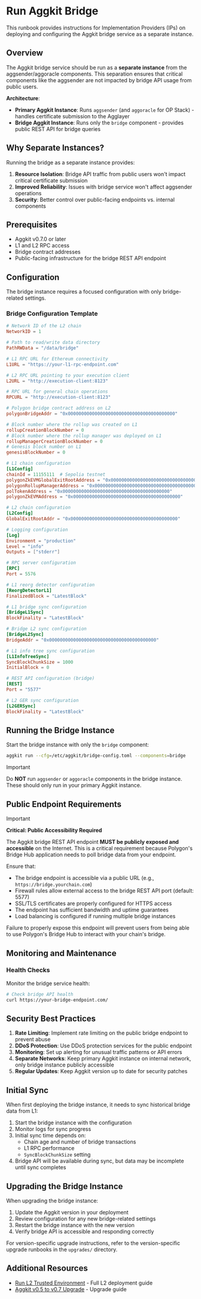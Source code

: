 # Run Aggkit Bridge

This runbook provides instructions for Implementation Providers (IPs) on deploying and configuring the Aggkit bridge service as a separate instance.

## Overview

The Aggkit bridge service should be run as a **separate instance** from the aggsender/aggoracle components. This separation ensures that critical components like the aggsender are not impacted by bridge API usage from public users.

**Architecture**:
- **Primary Aggkit Instance**: Runs `aggsender` (and `aggoracle` for OP Stack) - handles certificate submission to the Agglayer
- **Bridge Aggkit Instance**: Runs only the `bridge` component - provides public REST API for bridge queries

## Why Separate Instances?

Running the bridge as a separate instance provides:

1. **Resource Isolation**: Bridge API traffic from public users won't impact critical certificate submission
2. **Improved Reliability**: Issues with bridge service won't affect aggsender operations
3. **Security**: Better control over public-facing endpoints vs. internal components

## Prerequisites

- Aggkit v0.7.0 or later
- L1 and L2 RPC access
- Bridge contract addresses
- Public-facing infrastructure for the bridge REST API endpoint

## Configuration

The bridge instance requires a focused configuration with only bridge-related settings.

### Bridge Configuration Template

```toml
# Network ID of the L2 chain
NetworkID = 1

# Path to read/write data directory
PathRWData = "/data/bridge"

# L1 RPC URL for Ethereum connectivity
L1URL = "https://your-l1-rpc-endpoint.com"

# L2 RPC URL pointing to your execution client
L2URL = "http://execution-client:8123"

# RPC URL for general chain operations
RPCURL = "http://execution-client:8123"

# Polygon bridge contract address on L2
polygonBridgeAddr = "0x0000000000000000000000000000000000000000"

# Block number where the rollup was created on L1
rollupCreationBlockNumber = 0
# Block number where the rollup manager was deployed on L1
rollupManagerCreationBlockNumber = 0
# Genesis block number on L1
genesisBlockNumber = 0

# L1 chain configuration
[L1Config]
chainId = 11155111  # Sepolia testnet
polygonZkEVMGlobalExitRootAddress = "0x0000000000000000000000000000000000000000"
polygonRollupManagerAddress = "0x0000000000000000000000000000000000000000"
polTokenAddress = "0x0000000000000000000000000000000000000000"
polygonZkEVMAddress = "0x0000000000000000000000000000000000000000"

# L2 chain configuration
[L2Config]
GlobalExitRootAddr = "0x0000000000000000000000000000000000000000"

# Logging configuration
[Log]
Environment = "production"
Level = "info"
Outputs = ["stderr"]

# RPC server configuration
[RPC]
Port = 5576

# L1 reorg detector configuration
[ReorgDetectorL1]
FinalizedBlock = "LatestBlock"

# L1 bridge sync configuration
[BridgeL1Sync]
BlockFinality = "LatestBlock"

# Bridge L2 sync configuration
[BridgeL2Sync]
BridgeAddr = "0x0000000000000000000000000000000000000000"

# L1 info tree sync configuration
[L1InfoTreeSync]
SyncBlockChunkSize = 1000
InitialBlock = 0

# REST API configuration (bridge)
[REST]
Port = "5577"

# L2 GER sync configuration
[L2GERSync]
BlockFinality = "LatestBlock"
```

## Running the Bridge Instance

Start the bridge instance with only the `bridge` component:

```bash
aggkit run --cfg=/etc/aggkit/bridge-config.toml --components=bridge
```

> [!IMPORTANT]
> Do **NOT** run `aggsender` or `aggoracle` components in the bridge instance. These should only run in your primary Aggkit instance.

## Public Endpoint Requirements

> [!IMPORTANT]
> **Critical: Public Accessibility Required**
>
> The Aggkit bridge REST API endpoint **MUST be publicly exposed and accessible** on the Internet. This is a critical requirement because Polygon's Bridge Hub application needs to poll bridge data from your endpoint.
>
> Ensure that:
> - The bridge endpoint is accessible via a public URL (e.g., `https://bridge.yourchain.com`)
> - Firewall rules allow external access to the bridge REST API port (default: 5577)
> - SSL/TLS certificates are properly configured for HTTPS access
> - The endpoint has sufficient bandwidth and uptime guarantees
> - Load balancing is configured if running multiple bridge instances
>
> Failure to properly expose this endpoint will prevent users from being able to use Polygon's Bridge Hub to interact with your chain's bridge.

## Monitoring and Maintenance

### Health Checks

Monitor the bridge service health:

```bash
# Check bridge API health
curl https://your-bridge-endpoint.com/
```

## Security Best Practices

1. **Rate Limiting**: Implement rate limiting on the public bridge endpoint to prevent abuse
2. **DDoS Protection**: Use DDoS protection services for the public endpoint
3. **Monitoring**: Set up alerting for unusual traffic patterns or API errors
4. **Separate Networks**: Keep primary Aggkit instance on internal network, only bridge instance publicly accessible
5. **Regular Updates**: Keep Aggkit version up to date for security patches

## Initial Sync

When first deploying the bridge instance, it needs to sync historical bridge data from L1:

1. Start the bridge instance with the configuration
2. Monitor logs for sync progress
3. Initial sync time depends on:
   - Chain age and number of bridge transactions
   - L1 RPC performance
   - `SyncBlockChunkSize` setting
4. Bridge API will be available during sync, but data may be incomplete until sync completes

## Upgrading the Bridge Instance

When upgrading the bridge instance:

1. Update the Aggkit version in your deployment
2. Review configuration for any new bridge-related settings
3. Restart the bridge instance with the new version
4. Verify bridge API is accessible and responding correctly

For version-specific upgrade instructions, refer to the version-specific upgrade runbooks in the `upgrades/` directory.

## Additional Resources

- [Run L2 Trusted Environment](./run-l2-trusted-environment.md) - Full L2 deployment guide
- [Aggkit v0.5 to v0.7 Upgrade](../upgrades/aggkit-v0.5-to-v0.7.md) - Upgrade guide
